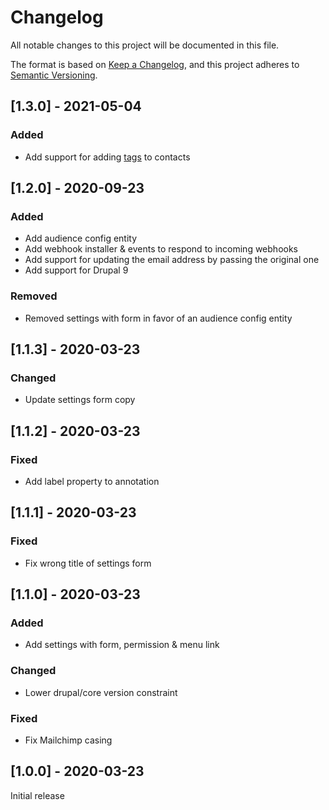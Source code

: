 # Changelog
All notable changes to this project will be documented in this file.

The format is based on [Keep a Changelog](https://keepachangelog.com/en/1.0.0/),
and this project adheres to [Semantic Versioning](https://semver.org/spec/v2.0.0.html).

## [1.3.0] - 2021-05-04
### Added
- Add support for adding [tags](https://mailchimp.com/help/getting-started-tags/) to contacts

## [1.2.0] - 2020-09-23
### Added
- Add audience config entity
- Add webhook installer & events to respond to incoming webhooks
- Add support for updating the email address by passing the original one
- Add support for Drupal 9

### Removed
- Removed settings with form in favor of an audience config entity

## [1.1.3] - 2020-03-23
### Changed
- Update settings form copy

## [1.1.2] - 2020-03-23
### Fixed
- Add label property to annotation

## [1.1.1] - 2020-03-23
### Fixed
- Fix wrong title of settings form

## [1.1.0] - 2020-03-23
### Added
- Add settings with form, permission & menu link

### Changed
- Lower drupal/core version constraint

### Fixed
- Fix Mailchimp casing

## [1.0.0] - 2020-03-23
Initial release
